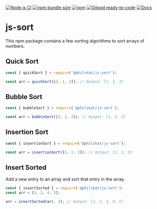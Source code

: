 [![Node.js CI](https://github.com/philskat/js-sort/workflows/Node.js%20CI/badge.svg)](https://github.com/philskat/js-sort/actions/workflows/npm-ci.yml)
[![npm bundle size](https://img.shields.io/bundlephobia/min/@philskat/js-sort)](https://bundlephobia.com/result?p=@philskat/js-sort)
[![npm](https://img.shields.io/npm/v/@philskat/js-sort)](https://www.npmjs.com/package/@philskat/js-sort)
[![Gitpod ready-to-code](https://img.shields.io/badge/Gitpod-ready--to--code-blue?logo=gitpod)](https://gitpod.io/#https://github.com/philskat/js-sort)
[![Docs](https://img.shields.io/badge/docs-here-green)](https://philskat.github.io/js-sort)

# js-sort

This npm package contains a few sorting algorithms to sort arrays of numbers.

## Quick Sort

```js
const { quickSort } = require('@philskat/js-sort');

const arr = quickSort([3, 1, 2]); // Output: [1, 2, 3]
```

## Bubble Sort

```js
const { bubbleSort } = require('@philskat/js-sort');

const arr = bubbleSort([3, 1, 2]); // Output: [1, 2, 3]
```

## Insertion Sort

```js
const { insertionSort } = require('@philskat/js-sort');

const arr = insertionSort([3, 1, 2]); // Output: [1, 2, 3]
```

## Insert Sorted

Add a new entry to an array and sort that entry in the array.

```js
const { insertSorted } = require('@philskat/js-sort');
const arr = [1, 2, 4, 5];

arr = insertSorted(arr, 3); // Output: [1, 2, 3, 4, 5]
```
